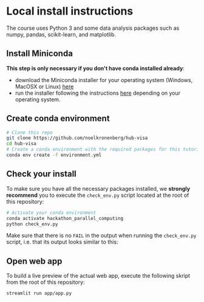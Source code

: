 # Local install instructions

The course uses Python 3 and some data analysis packages such as numpy, pandas,
scikit-learn, and matplotlib.

## Install Miniconda

**This step is only necessary if you don't have conda installed already**:

- download the Miniconda installer for your operating system (Windows, MacOSX
  or Linux) [here](https://docs.conda.io/en/latest/miniconda.html)
- run the installer following the instructions
  [here](https://conda.io/projects/conda/en/latest/user-guide/install/index.html#regular-installation)
  depending on your operating system.

## Create conda environment

```sh
# Clone this repo
git clone https://github.com/noelkronenberg/hub-visa
cd hub-visa
# Create a conda environment with the required packages for this tutorial:
conda env create -f environment.yml
```

## Check your install

To make sure you have all the necessary packages installed, we **strongly
recommend** you to execute the `check_env.py` script located at the root of
this repository:

```sh
# Activate your conda environment
conda activate hackathon_parallel_computing
python check_env.py
```

Make sure that there is no `FAIL` in the output when running the `check_env.py`
script, i.e. that its output looks similar to this:

## Open web app

To build a live preview of the actual web app, execute the following skript from the root of this repository:

```sh
streamlit run app/app.py
```